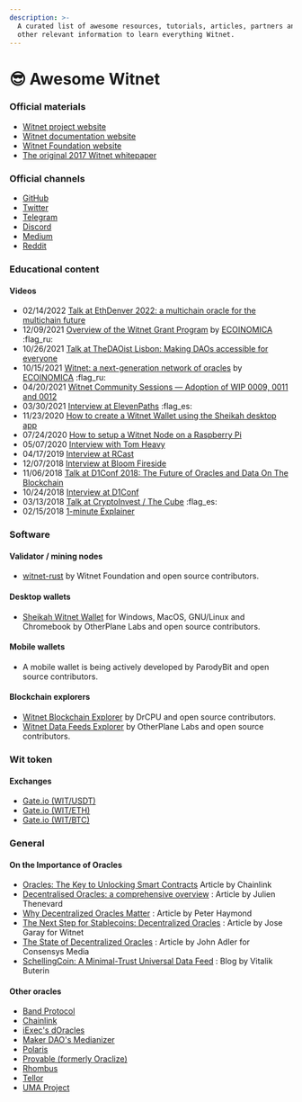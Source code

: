 ```yaml
---
description: >-
  A curated list of awesome resources, tutorials, articles, partners and many
  other relevant information to learn everything Witnet.
---
```


# 😎 Awesome Witnet

### Official materials

* [Witnet project website](https://witnet.io)
* [Witnet documentation website](https://docs.witnet.io)
* [Witnet Foundation website](https://witnet.foundation)
* [The original 2017 Witnet whitepaper](https://witnet.io/witnet-whitepaper.pdf)

### Official channels

* [GitHub](https://github.com/witnet)
* [Twitter](https://twitter.com/witnet\_io)
* [Telegram](https://t.me/witnetio)
* [Discord](https://discord.gg/X4uurfP)
* [Medium](https://medium.com/witnet)
* [Reddit](https://www.reddit.com/r/witnet/)

### Educational content

#### Videos

* 02/14/2022 [Talk at EthDenver 2022: a multichain oracle for the multichain future](https://www.youtube.com/watch?v=ly3U5KO9hyo)
* 12/09/2021 [Overview of the Witnet Grant Program](https://www.youtube.com/watch?v=Rpsa5mP2GnY) by [ECOINOMICA](https://www.youtube.com/channel/UCDBLwF1fOfllwKYcD9yG3ww) :flag\_ru:
* 10/26/2021 [Talk at TheDAOist Lisbon: Making DAOs accessible for everyone](https://www.youtube.com/watch?v=4508pbiKPQc)
* 10/15/2021 [Witnet: a next-generation network of oracles](https://www.youtube.com/watch?v=3AsbMAx81QY) by [ECOINOMICA](https://www.youtube.com/channel/UCDBLwF1fOfllwKYcD9yG3ww) :flag\_ru:
* 04/20/2021 [Witnet Community Sessions — Adoption of WIP 0009, 0011 and 0012](https://www.youtube.com/watch?v=KR0lV\_V1zw4)
* 03/30/2021 [Interview at ElevenPaths](https://www.youtube.com/watch?v=\_T-CLrlKmZc) :flag\_es:
* 11/23/2020 [How to create a Witnet Wallet using the Sheikah desktop app](https://www.youtube.com/watch?v=OO70kpwfHv0)
* 07/24/2020 [How to setup a Witnet Node on a Raspberry Pi](https://www.youtube.com/watch?v=He2vuLtFyns\&t=224s)
* 05/07/2020 [Interview with Tom Heavy](https://www.youtube.com/watch?v=43\_dto6TLJw)
* 04/17/2019 [Interview at RCast](https://www.youtube.com/watch?v=TpXB71NzXd4)
* 12/07/2018 [Interview at Bloom Fireside](https://www.youtube.com/watch?v=OQKcEPKcpRI)
* 11/06/2018 [Talk at D1Conf 2018: The Future of Oracles and Data On The Blockchain](https://www.youtube.com/watch?v=pv9wKodhPZg)
* 10/24/2018 [Interview at D1Conf](https://www.youtube.com/watch?v=s0\_Bwme-eHA\&t=108s)
* 03/13/2018 [Talk at CryptoInvest / The Cube](https://www.youtube.com/watch?v=VWEwpwtmHpA) :flag\_es:
* 02/15/2018 [1-minute Explainer](https://www.youtube.com/watch?v=wEtOiStvQoU)

### Software

#### Validator / mining nodes

* [witnet-rust](https://github.com/witnet/witnet-rust) by Witnet Foundation and open source contributors.

#### Desktop wallets

* [Sheikah Witnet Wallet](https://sheikah.app) for Windows, MacOS, GNU/Linux and Chromebook by OtherPlane Labs and open source contributors.

#### Mobile wallets

* A mobile wallet is being actively developed by ParodyBit and open source contributors.

#### Blockchain explorers

* [Witnet Blockchain Explorer](https://witnet.network) by DrCPU and open source contributors.
* [Witnet Data Feeds Explorer](https://feeds.witnet.io) by OtherPlane Labs and open source contributors.

### Wit token

#### Exchanges

* [Gate.io (WIT/USDT)](https://www.gate.io/trade/WIT\_USDT)
* [Gate.io (WIT/ETH)](https://www.gate.io/trade/WIT\_ETH)
* [Gate.io (WIT/BTC)](https://www.gate.io/trade/WIT\_BTC)

### General

#### On the Importance of Oracles

* [Oracles: The Key to Unlocking Smart Contracts](https://blog.chain.link/oracles-the-key-to-unlocking-smart-contracts/) Article by Chainlink
* [Decentralised Oracles: a comprehensive overview](https://medium.com/fabric-ventures/decentralised-oracles-a-comprehensive-overview-d3168b9a8841) : Article by Julien Thenevard
* [Why Decentralized Oracles Matter](https://medium.com/@peterhaymond/why-decentralized-oracles-matter-7920ad04ee37) : Article by Peter Haymond
* [The Next Step for Stablecoins: Decentralized Oracles](https://medium.com/witnet/the-next-step-for-stablecoins-decentralized-oracles-da12e0792fc) : Article by Jose Garay for Witnet
* [The State of Decentralized Oracles](https://media.consensys.net/the-state-of-decentralized-oracles-df45bf0dc51d) : Article by John Adler for Consensys Media
* [SchellingCoin: A Minimal-Trust Universal Data Feed](https://blog.ethereum.org/2014/03/28/schellingcoin-a-minimal-trust-universal-data-feed/) : Blog by Vitalik Buterin

#### Other oracles

* [Band Protocol](https://bandprotocol.com)
* [Chainlink](https://chain.link)
* [iExec's dOracles](https://iex.ec/decentralized-oracles/)
* [Maker DAO's Medianizer](https://developer.makerdao.com/feeds/)
* [Polaris](https://medium.com/marbleorg/introducing-polaris-ced195dd798e)
* [Provable (formerly Oraclize)](http://provable.xyz)
* [Rhombus](https://rhombus.network)
* [Tellor](https://tellor.io)
* [UMA Project](https://umaproject.org/optimistic-oracle.html)
